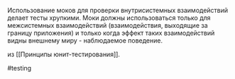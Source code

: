 Использование моков для проверки внутрисистемных взаимодействий делает тесты хрупкими. Моки должны использоваться только для межсистемных взаимодействий (взаимодействия, выходящие за границу приложения) и только когда эффект таких взаимодействий видны внешнему миру - наблюдаемое поведение.

из [[Принципы юнит-тестирования]].

#testing